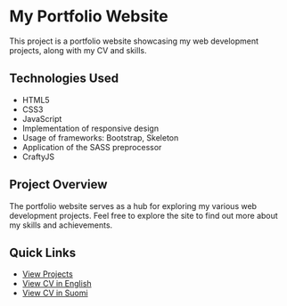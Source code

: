 # My Portfolio Website

This project is a portfolio website showcasing my web development projects, along with my CV and skills.

## Technologies Used

- HTML5
- CSS3
- JavaScript
- Implementation of responsive design
- Usage of frameworks: Bootstrap, Skeleton
- Application of the SASS preprocessor
- CraftyJS

## Project Overview

The portfolio website serves as a hub for exploring my various web development projects. Feel free to explore the site to find out more about my skills and achievements.

## Quick Links

- [View Projects](./Works.html)
- [View CV in English](./CVs/CV%20English.pdf)
- [View CV in Suomi](./CVs/CV%20suomi.pdf) 
